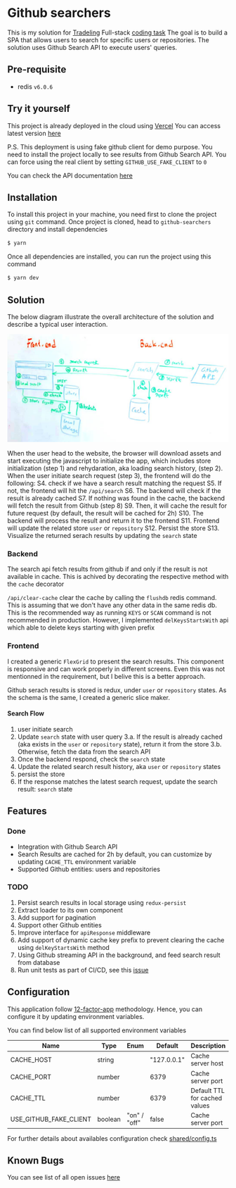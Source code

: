 # Github searchers 

This is my solution for [Tradeling](https://www.tradeling.com/) Full-stack [coding task](https://github.com/tradeling/coding-tasks/blob/develop/fullstack-javascript/readme.md)
The goal is to build a SPA that allows users to search for specific users or repositories.
The solution uses Github Search API to execute users' queries.


## Pre-requisite
- redis `v6.0.6`


## Try it yourself
This project is already deployed in the cloud using [Vercel](https://vercel.com)
You can access latest version [here](https://github-searchers-vercel.app)

P.S. This deployment is using fake github client for demo purpose. You need to install the project locally to see results from Github Search API. You can force using the real client by setting `GITHUB_USE_FAKE_CLIENT` to `0`

You can check the API documentation [here](github-searchers.vercel.app/_apidoc)


## Installation

To install this project in your machine, you need first to clone the project using `git` command.
Once project is cloned, head to `github-searchers` directory and install dependencies

```bash
$ yarn
```

Once all dependencies are installed, you can run the project using this command
```bash
$ yarn dev
```

## Solution
The below diagram illustrate the overall architecture of the solution and describe a typical user interaction.

![Architecture](doc/public/Architecture.jpg)

When the user head to the website, the browser will download assets and start executing the javascript to initialize the app, which includes store initialization (step 1) and rehydaration, aka loading search history, (step 2). When the user initiate search request (step 3), the frontend will do the following:
 S4. check if we have a search result matching the request
 S5. If not, the frontend will hit the `/api/search`
 S6. The backend will check if the result is already cached
 S7. If nothing was found in the cache, the backend will fetch the result from Github (step 8)
 S9. Then, it will cache the result for future request (by default, the result will be cached for 2h)
 S10. The backend will process the result and return it to the frontend
 S11. Frontend will update the related store `user` or `repository`
 S12. Persist the store
 S13. Visualize the returned serach results by updating the `search` state

### Backend
The search api fetch results from github if and only if the result is not available in cache. This is achived by decorating the respective method with the `cache` decorator

`/api/clear-cache` clear the cache by calling the `flushdb` redis command. This is assuming that we don't have any other data in the same redis db. This is the recommended way as running `KEYS` or `SCAN` command is not recommended in production. However, I implemented `delKeysStartsWith` api which able to delete keys starting with given prefix

### Frontend
I created a generic `FlexGrid` to present the search results. This component is responsive and can work properly in different screens. Even this was not mentionned in the requirement, but I belive this is a better approach.

Github serach results is stored is redux, under `user` or `repository` states. As the schema is the same, I created a generic slice maker.

#### Search Flow
1. user initiate search
2. Update `search` state with user query
3.a. If the result is already cached (aka exists in the `user` or `repository` state), return it from the store
3.b. Otherwise, fetch the data from the search API
1. Once the backend respond, check the `search` state
2. Update the related search result history, aka `user` or `repository` states
3. persist the store
4. If the response matches the latest search request, update the search result: `search` state


## Features
### Done
- Integration with Github Search API
- Search Results are cached for 2h by default, you can customize by updating `CACHE_TTL` environment variable
- Supported Github entities: users and repositories

### TODO
1. Persist search results in local storage using `redux-persist`
2. Extract loader to its own component
3. Add support for pagination
4. Support other Github entities
5. Improve interface for `apiResponse` middleware
6. Add support of dynamic cache key prefix to prevent clearing the cache using `delKeyStartsWith` method
7. Using Github streaming API in the background, and feed search result from database
8. Run unit tests as part of CI/CD, see this [issue](https://github.com/vercel/vercel/discussions/5140)


## Configuration
This application follow [12-factor-app](https://12factor.net/) methodology. Hence, you can configure it by updating environment variables.

You can find below list of all supported environment variables

|Name                   | Type        | Enum          | Default     | Description                   |
|-----------------------|-------------|---------------|-------------|-------------------------------|
|CACHE_HOST             | string      |               | "127.0.0.1" | Cache server host             |
|CACHE_PORT             | number      |               | 6379        | Cache server port             |
|CACHE_TTL              | number      |               | 6379        | Default TTL for cached values |
|USE_GITHUB_FAKE_CLIENT | boolean     | "on" / "off"  | false       | Cache server port             |


For further details about availables configuration check <a href="github-searchers/shared/config.ts">shared/config.ts</a>


## Known Bugs
You can see list of all open issues [here](https://github.com/benzid-wael/github-searchers/issues/)

